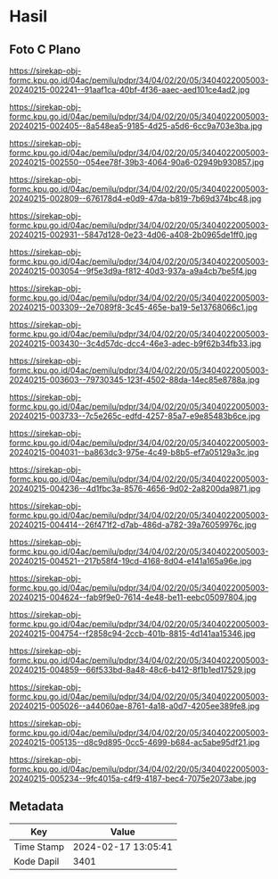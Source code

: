# Hasil

## Foto C Plano

https://sirekap-obj-formc.kpu.go.id/04ac/pemilu/pdpr/34/04/02/20/05/3404022005003-20240215-002241--91aaf1ca-40bf-4f36-aaec-aed101ce4ad2.jpg

https://sirekap-obj-formc.kpu.go.id/04ac/pemilu/pdpr/34/04/02/20/05/3404022005003-20240215-002405--8a548ea5-9185-4d25-a5d6-6cc9a703e3ba.jpg

https://sirekap-obj-formc.kpu.go.id/04ac/pemilu/pdpr/34/04/02/20/05/3404022005003-20240215-002550--054ee78f-39b3-4064-90a6-02949b930857.jpg

https://sirekap-obj-formc.kpu.go.id/04ac/pemilu/pdpr/34/04/02/20/05/3404022005003-20240215-002809--676178d4-e0d9-47da-b819-7b69d374bc48.jpg

https://sirekap-obj-formc.kpu.go.id/04ac/pemilu/pdpr/34/04/02/20/05/3404022005003-20240215-002931--5847d128-0e23-4d06-a408-2b0965de1ff0.jpg

https://sirekap-obj-formc.kpu.go.id/04ac/pemilu/pdpr/34/04/02/20/05/3404022005003-20240215-003054--9f5e3d9a-f812-40d3-937a-a9a4cb7be5f4.jpg

https://sirekap-obj-formc.kpu.go.id/04ac/pemilu/pdpr/34/04/02/20/05/3404022005003-20240215-003309--2e7089f8-3c45-465e-ba19-5e13768066c1.jpg

https://sirekap-obj-formc.kpu.go.id/04ac/pemilu/pdpr/34/04/02/20/05/3404022005003-20240215-003430--3c4d57dc-dcc4-46e3-adec-b9f62b34fb33.jpg

https://sirekap-obj-formc.kpu.go.id/04ac/pemilu/pdpr/34/04/02/20/05/3404022005003-20240215-003603--79730345-123f-4502-88da-14ec85e8788a.jpg

https://sirekap-obj-formc.kpu.go.id/04ac/pemilu/pdpr/34/04/02/20/05/3404022005003-20240215-003733--7c5e265c-edfd-4257-85a7-e9e85483b6ce.jpg

https://sirekap-obj-formc.kpu.go.id/04ac/pemilu/pdpr/34/04/02/20/05/3404022005003-20240215-004031--ba863dc3-975e-4c49-b8b5-ef7a05129a3c.jpg

https://sirekap-obj-formc.kpu.go.id/04ac/pemilu/pdpr/34/04/02/20/05/3404022005003-20240215-004236--4d1fbc3a-8576-4656-9d02-2a8200da9871.jpg

https://sirekap-obj-formc.kpu.go.id/04ac/pemilu/pdpr/34/04/02/20/05/3404022005003-20240215-004414--26f471f2-d7ab-486d-a782-39a76059976c.jpg

https://sirekap-obj-formc.kpu.go.id/04ac/pemilu/pdpr/34/04/02/20/05/3404022005003-20240215-004521--217b58f4-19cd-4168-8d04-e141a165a96e.jpg

https://sirekap-obj-formc.kpu.go.id/04ac/pemilu/pdpr/34/04/02/20/05/3404022005003-20240215-004624--fab9f9e0-7614-4e48-be11-eebc05097804.jpg

https://sirekap-obj-formc.kpu.go.id/04ac/pemilu/pdpr/34/04/02/20/05/3404022005003-20240215-004754--f2858c94-2ccb-401b-8815-4d141aa15346.jpg

https://sirekap-obj-formc.kpu.go.id/04ac/pemilu/pdpr/34/04/02/20/05/3404022005003-20240215-004859--66f533bd-8a48-48c6-b412-8f1b1ed17529.jpg

https://sirekap-obj-formc.kpu.go.id/04ac/pemilu/pdpr/34/04/02/20/05/3404022005003-20240215-005026--a44060ae-8761-4a18-a0d7-4205ee389fe8.jpg

https://sirekap-obj-formc.kpu.go.id/04ac/pemilu/pdpr/34/04/02/20/05/3404022005003-20240215-005135--d8c9d895-0cc5-4699-b684-ac5abe95df21.jpg

https://sirekap-obj-formc.kpu.go.id/04ac/pemilu/pdpr/34/04/02/20/05/3404022005003-20240215-005234--9fc4015a-c4f9-4187-bec4-7075e2073abe.jpg


## Metadata

| Key        | Value               |
| ---------- | ------------------- |
| Time Stamp | 2024-02-17 13:05:41 |
| Kode Dapil | 3401                |



